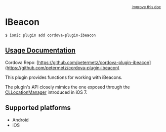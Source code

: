 
<a style="float:right;font-size:12px;" href="http://github.com/driftyco/ionic-native/edit/master/src/@ionic-native/plugins/ibeacon/index.ts#L221">
  Improve this doc
</a>

# IBeacon
<!-- end header block -->

```
$ ionic plugin add cordova-plugin-ibeacon
```

## [Usage Documentation](https://ionicframework.com/docs/v2/native/ibeacon/)

Cordova Repo: [https://github.com/petermetz/cordova-plugin-ibeacon](https://github.com/petermetz/cordova-plugin-ibeacon)

<!-- description -->
This plugin provides functions for working with iBeacons.

 The plugin's API closely mimics the one exposed through the [CLLocationManager](https://developer.apple.com/library/ios/documentation/CoreLocation/Reference/CLLocationManager_Class/index.html) introduced in iOS 7.

<!-- @platforms tag -->
## Supported platforms

- Android
- iOS

<!-- @platforms tag end -->
<!-- end for prop in method.decorators[0].argumentInfo -->
<!-- end content block -->
<!-- end body block -->
